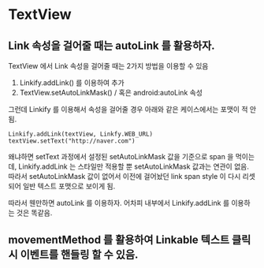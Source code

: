 # TextView

## Link 속성을 걸어줄 때는 autoLink 를 활용하자.

TextView 에서 Link 속성을 걸어줄 때는 2가지 방법을 이용할 수 있음

1. Linkify.addLink\(\) 를 이용하여 추가
2. TextView.setAutoLinkMask\(\) / 혹은 android:autoLink 속성

그런데 Linkify 를 이용해서 속성을 걸어줄 경우 아래와 같은 케이스에서는 포맷이 적 안됨.

```text
Linkify.addLink(textView, Linkfy.WEB_URL)
textView.setText("http://naver.com")
```

왜냐하면 setText 과정에서 설정된 setAutoLinkMask 값을 기준으로 span 을 먹이는데, Linkify.addLink 는 스타일만 적용할 뿐 setAutoLinkMask  값과는 연관이 없음. 따라서 setAutoLinkMask 값이 없어서 이전에 걸어놨던 link span style 이 다시 리셋되어 일반 텍스트 포맷으로 보이게 됨.

따라서 웬만하면 autoLink 를 이용하자. 어차피 내부에서 Linkify.addLink 를 이용하는 것은 똑같음.

## movementMethod 를 활용하여 Linkable 텍스트 클릭시 이벤트를 핸들링 할 수 있음.

